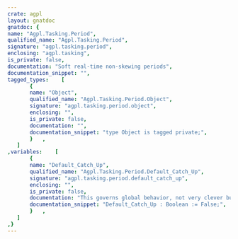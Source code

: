 ```yaml
---
crate: agpl
layout: gnatdoc
gnatdoc: {
name: "Agpl.Tasking.Period",
qualified_name: "Agpl.Tasking.Period",
signature: "agpl.tasking.period",
enclosing: "agpl.tasking",
is_private: false,
documentation: "Soft real-time non-skewing periods",
documentation_snippet: "",
tagged_types:    [
       {
       name: "Object",
       qualified_name: "Agpl.Tasking.Period.Object",
       signature: "agpl.tasking.period.object",
       enclosing: "",
       is_private: false,
       documentation: "",
       documentation_snippet: "type Object is tagged private;",
       }   ,
   ]
,variables:    [
       {
       name: "Default_Catch_Up",
       qualified_name: "Agpl.Tasking.Period.Default_Catch_Up",
       signature: "agpl.tasking.period.default_catch_up",
       enclosing: "",
       is_private: false,
       documentation: "This governs global behavior, not very clever but maybe useful for debug",
       documentation_snippet: "Default_Catch_Up : Boolean := False;",
       }   ,
   ]
,}
---
```

